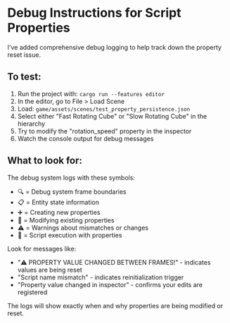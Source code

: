 # Debug Instructions for Script Properties

I've added comprehensive debug logging to help track down the property reset issue. 

## To test:

1. Run the project with: `cargo run --features editor`
2. In the editor, go to File > Load Scene
3. Load: `game/assets/scenes/test_property_persistence.json`
4. Select either "Fast Rotating Cube" or "Slow Rotating Cube" in the hierarchy
5. Try to modify the "rotation_speed" property in the inspector
6. Watch the console output for debug messages

## What to look for:

The debug system logs with these symbols:
- 🔍 = Debug system frame boundaries
- 📋 = Entity state information
- ➕ = Creating new properties
- 🔧 = Modifying existing properties
- ⚠️ = Warnings about mismatches or changes
- 🎯 = Script execution with properties

Look for messages like:
- "⚠️ PROPERTY VALUE CHANGED BETWEEN FRAMES!" - indicates values are being reset
- "Script name mismatch" - indicates reinitialization trigger
- "Property value changed in inspector" - confirms your edits are registered

The logs will show exactly when and why properties are being modified or reset.